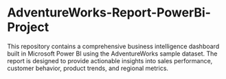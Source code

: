 # AdventureWorks-Report-PowerBi-Project
This repository contains a comprehensive business intelligence dashboard built in Microsoft Power BI using the AdventureWorks sample dataset. The report is designed to provide actionable insights into sales performance, customer behavior, product trends, and regional metrics.
